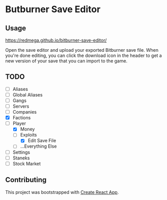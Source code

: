 # Butburner Save Editor

## Usage

https://redmega.github.io/bitburner-save-editor/

Open the save editor and upload your exported Bitburner save file. When you're done editing, you can click the download icon in the header to get a new version of your save that you can import to the game.

## TODO

- [ ] Aliases
- [ ] Global Aliases
- [ ] Gangs
- [ ] Servers
- [ ] Companies
- [x] Factions
- [ ] Player
  - [x] Money
  - [ ] Exploits
    - [x] Edit Save File
  - [ ] ...Everything Else
- [ ] Settings
- [ ] Staneks
- [ ] Stock Market

## Contributing

This project was bootstrapped with [Create React App](https://github.com/facebook/create-react-app).
